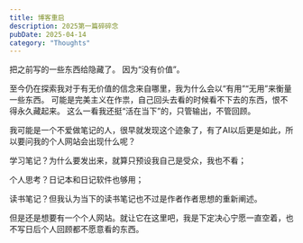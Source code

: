 ```yaml
---
title: 博客重启
description: 2025第一篇碎碎念
pubDate: 2025-04-14
category: "Thoughts"
---
```


把之前写的一些东西给隐藏了。 因为“没有价值”。

至今仍在探索我对于有无价值的信念来自哪里，我为什么会以“有用”“无用”来衡量一些东西。
可能是完美主义在作祟，自己回头去看的时候看不下去的东西，恨不得永久藏起来。
这么一看我还挺“活在当下”的，只管输出，不管回顾。

我可能是一个不爱做笔记的人，很早就发现这个迹象了，有了AI以后更是如此，所以要问我的个人网站会出现什么呢？

学习笔记？为什么要发出来，就算只预设我自己是受众，我也不看；

个人思考？日记本和日记软件也够用；

读书笔记？但我认为当下的读书笔记也不过是作者作者思想的重新阐述。

但是还是想要有一个个人网站。就让它在这里吧，我是下定决心宁愿一直空着，也不写日后个人回顾都不愿意看的东西。

